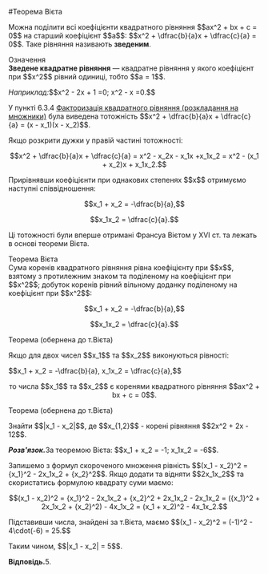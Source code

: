 #Теорема Вiєта

<p>Можна поділити всі коефіцієнти квадратного рівняння $$ax^2 + bx + c = 0$$ на старший коефіцієнт $$a$$: $$x^2 + \dfrac{b}{a}x + \dfrac{c}{a} = 0$$. Таке рівняння називають <b>зведеним</b>.</p>

<div class="space">
<div class="eoz-wrap">
<span class="eoz">Означення</span>
<div class="eoz-text">
<b>Зведене квадратне рівняння</b> — квадратне рівняння у якого коефіцієнт при $$x^2$$ рівний одиниці, тобто $$a = 1$$.
</div>
</div>
</div>

<p><i>Наприклад:</i>$$x^2 - 2x + 1 =0; x^2 - x =0.$$</p>

<p>У пункті 6.3.4 <a  href="http://math.ed-era.com/6/faktorizatsya_kvadratnogo_rvnyannya_rozkladannya_na_mnozhniki.html">Факторизацiя квадратного рiвняння (розкладання на множники)</a> була виведена тотожність $$x^2 + \dfrac{b}{a}x + \dfrac{c}{a} = (x - x_1)(x - x_2)$$.</p>

<p>Якщо розкрити дужки у правій частині тотожності:</p>

<p align="center">$$x^2 + \dfrac{b}{a}x + \dfrac{c}{a} = x^2 - x_2x - x_1x +x_1x_2 = x^2 - (x_1 + x_2)x + x_1x_2.$$</p>

<p>Прирівнявши коефіцієнти при однакових степенях $$x$$ отримуємо наступні співвідношення:</p>

<p align="center">$$x_1 + x_2 = -\dfrac{b}{a},$$</p>
<p align="center">$$x_1x_2 = \dfrac{c}{a}.$$</p>

<p>Ці тотожності були вперше отримані Франсуа Вієтом у XVI ст. та лежать в основі теореми Вієта.</p>

<div class="space">
<div class="ebio-wrap">
<span class="ebio">Теорема Вієта</span>
<div class="ebio-text">
Сума коренів квадратного рівняння рівна коефіцієнту при $$x$$, взятому з протилежним знаком та поділеному на коефіцієнт при  $$x^2$$; добуток коренів рівний вільному доданку поділеному на коефіцієнт при  $$x^2$$:
<p align="center">$$x_1 + x_2 = -\dfrac{b}{a},$$</p>
<p align="center">$$x_1x_2 = \dfrac{c}{a}.$$</p>
</div>
</div>
</div>

<div class="space">
<div class="ebio-wrap">
<span class="ebio">Теорема (обернена до т.Вієта)</span>
<div class="ebio-text">
<p>Якщо для двох чисел $$x_1$$ та $$x_2$$ виконуються рівності:</p>
<p>$$x_1 + x_2 = -\dfrac{b}{a}, x_1x_2 = \dfrac{c}{a},$$</p>
<p align="center">то числа $$x_1$$ та $$x_2$$ є коренями квадратного рівняння $$ax^2 + bx + c = 0$$.</p>
</div>
</div>
</div>

<div class="space">
<div class="ebio-wrap">
<span class="ebio">Теорема (обернена до т.Вієта)</span>
<div class="ebio-text">
<p>Знайти $$|x_1 - x_2|$$, де $$x_{1,2}$$ - корені рівняння $$2x^2 + 2x - 12$$.</p>
<p><b><i>Розв'язок.</i></b>За теоремою Вієта: $$x_1 + x_2 = -1; x_1x_2 = -6$$.</p>
<p>Запишемо з формул скороченого множення рівність $$(x_1 - x_2)^2 = {x_1}^2 - 2x_1x_2 + {x_2}^2$$. Якщо додати та відняти $$2x_1x_2$$ та скористатись формулою квадрату суми маємо:</p>
<p align="center">$$(x_1 - x_2)^2 = {x_1}^2 - 2x_1x_2 + {x_2}^2 + 2x_1x_2 - 2x_1x_2 = ({x_1}^2 + 2x_1x_2 + {x_2}^2) - 4x_1x_2 = (x_1 + x_2)^2 - 4x_1x_2.$$</p>
<p>Підставивши числа, знайдені за т.Вієта, маємо $$(x_1 - x_2)^2 = (-1)^2 - 4\cdot(-6) = 25.$$</p>
<p>Таким чином, $$|x_1 - x_2| = 5$$.</p>
<p><b>Відповідь.</b>5.</p>
</div>
</div>
</div>